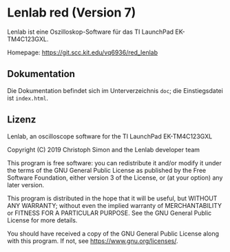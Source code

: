 # Lenlab red (Version 7)

Lenlab ist eine Oszilloskop-Software für das TI LaunchPad EK-TM4C123GXL.

Homepage: https://git.scc.kit.edu/vq6936/red_lenlab

## Dokumentation

Die Dokumentation befindet sich im Unterverzeichnis `doc`; die Einstiegsdatei ist `index.html`.

## Lizenz

Lenlab, an oscilloscope software for the TI LaunchPad EK-TM4C123GXL

Copyright (C) 2019 Christoph Simon and the Lenlab developer team

This program is free software: you can redistribute it and/or modify it under the terms of the GNU General Public License as published by the Free Software Foundation, either version 3 of the License, or
(at your option) any later version.

This program is distributed in the hope that it will be useful, but WITHOUT ANY WARRANTY; without even the implied warranty of MERCHANTABILITY or FITNESS FOR A PARTICULAR PURPOSE.  See the GNU General Public License for more details.

You should have received a copy of the GNU General Public License along with this program.  If not, see <https://www.gnu.org/licenses/>.
